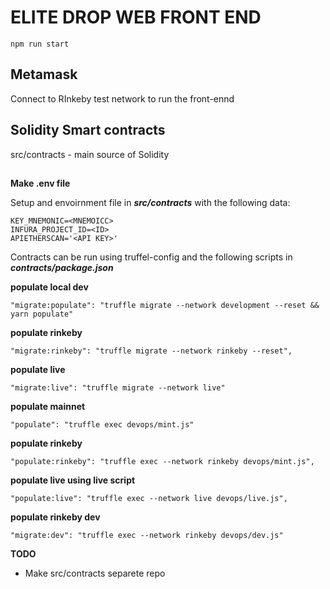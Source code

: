 
# ELITE DROP WEB FRONT END
```
npm run start
```

## Metamask

Connect to RInkeby test network to run the front-ennd


## Solidity Smart contracts
src/contracts - main source of Solidity
##

**Make .env file**

Setup and envoirnment file in ***src/contracts*** with the following data:

```
KEY_MNEMONIC=<MNEMOICC>
INFURA_PROJECT_ID=<ID>
APIETHERSCAN='<API KEY>'
```
Contracts can be run using truffel-config and the following scripts in ***contracts/package.json***

**populate local dev**
```
"migrate:populate": "truffle migrate --network development --reset && yarn populate"
```
**populate rinkeby**
```
"migrate:rinkeby": "truffle migrate --network rinkeby --reset",
```
**populate live**
```
"migrate:live": "truffle migrate --network live"
```
**populate mainnet**
```
"populate": "truffle exec devops/mint.js"
```
**populate rinkeby**
```
"populate:rinkeby": "truffle exec --network rinkeby devops/mint.js",
```
**populate live using live script**
```
"populate:live": "truffle exec --network live devops/live.js",
```
**populate rinkeby dev**
```
"migrate:dev": "truffle exec --network rinkeby devops/dev.js"
```

**TODO**

 - Make src/contracts separete repo

